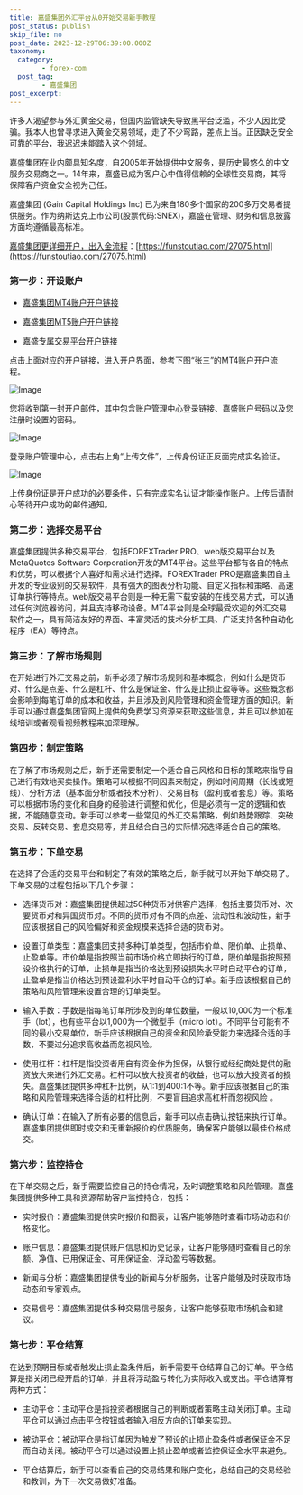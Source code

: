 ```yaml
---
title: 嘉盛集团外汇平台从0开始交易新手教程
post_status: publish
skip_file: no
post_date: 2023-12-29T06:39:00.000Z
taxonomy:
  category:
        - forex-com
  post_tag:
        - 嘉盛集团
post_excerpt: 
---
```

许多人渴望参与外汇黄金交易，但国内监管缺失导致黑平台泛滥，不少人因此受骗。我本人也曾寻求进入黄金交易领域，走了不少弯路，差点上当。正因缺乏安全可靠的平台，我迟迟未能踏入这个领域。

嘉盛集团在业内颇具知名度，自2005年开始提供中文服务，是历史最悠久的中文服务交易商之一。14年来，嘉盛已成为客户心中值得信赖的全球性交易商，其将保障客户资金安全视为己任。

嘉盛集团 (Gain Capital Holdings Inc) 已为来自180多个国家的200多万交易者提供服务。作为纳斯达克上市公司(股票代码:SNEX)，嘉盛在管理、财务和信息披露方面均遵循最高标准。

[嘉盛集团更详细开户，出入金流程](https://funstoutiao.com/27075.html)：[https://funstoutiao.com/27075.html](https://funstoutiao.com/27075.html)

### 第一步：开设账户

* [嘉盛集团MT4账户开户链接](https://s.ssgg.net/jsmt4)

* [嘉盛集团MT5账户开户链接](https://s.ssgg.net/jsmt5)

* [嘉盛专属交易平台开户链接](https://s.ssgg.net/js)

点击上面对应的开户链接，进入开户界面，参考下图“张三”的MT4账户开户流程。

![Image](https://prod-files-secure.s3.us-west-2.amazonaws.com/39ed1227-6d7d-4570-be36-9ccd4a2c4241/7a167aea-686b-400d-af59-4e18eb607a40/640.png?X-Amz-Algorithm=AWS4-HMAC-SHA256&X-Amz-Content-Sha256=UNSIGNED-PAYLOAD&X-Amz-Credential=ASIAZI2LB466YQ3HG5UV%2F20250330%2Fus-west-2%2Fs3%2Faws4_request&X-Amz-Date=20250330T101308Z&X-Amz-Expires=3600&X-Amz-Security-Token=IQoJb3JpZ2luX2VjECAaCXVzLXdlc3QtMiJHMEUCIF2pVeWZ7C0%2BtusZ0HiCpV2q7cdOjb8vfmvvN9ecBGZgAiEA76YtEDPGNDeM3ZjTGSMmYjoRpyKiDf%2FigXEidiiD674qiAQIif%2F%2F%2F%2F%2F%2F%2F%2F%2F%2FARAAGgw2Mzc0MjMxODM4MDUiDOiBEbz0JHb3%2Bj9ClSrcA8dyZoGYLIo%2FTu6dnJT%2BSOqtYvE9eNeVCf%2FJIgY9ilsNoSVU1R%2Big9Z2hBilbp3QGFr9BmzQjn5bDO7y%2FDIF92BzY5T4WkQLEjgcnTfrHuGjOJGKFlYDpfqKRen21w8b3TURTUIiQxjX1R0jberlLiH%2Bfy9uhBKxADAA5v2McmJs1xcwc2bAQPfpGx57rzgYNvedfwRg68NdQe9HBFXs3Rm2KEqZOKKg1VucOPi4dA74ez5Rv8h4T15KF0muzK7ExYFKiAEAKB3EX7QmyCJ22o9D%2B3UtW0AJP%2Bjbrj4yEzMMo5nk9AoEXO%2FyN4lsjGavx%2FIfZNGKeOvHb73%2BsiCiyYP%2FQON1pDYASPZCUBlqZ1B1jTvtVmq%2BposYfTJt1hmPs7PkUti%2BAVNG57rY6cgu33fbpbimQunOI8Rw0SCkP56SMntypu7YNLToSLAdYZSca%2BNdbIdmGS9rH8wfOgfB%2B3vt%2F%2FSFOndP0KROAUSlPiGlPnbn9l0f2gzw5eRq7nmBioUw1YVpDMTVPQR04oEmsIBXemzgymDNekeMT1urK%2BPTDyojO8zdO5LBVwhW1fxIQt7ROJrkBa53ZKHoLfoP2vbiyB1%2FWjuRVGfx5LWYNaQfF7XdcU17L6gseVZ8MMHto78GOqUByCb0%2BbOVCLWsQDppsBEsWnYGHJs32%2F4IHNMMlemGRql%2BaQsZtzEmR8c5XeRb5XviyZ%2FxsqCdoLpUGZkff9hhA2rXkE%2BVIB1tlM6d%2BFhiFjqtryLFUKncBqnKxiMcKDrWSOh7M1RMBgOYt%2BtwblOOk%2BT8chEoGXY1YPYTMdN5jPj6Vd5WwltQ2muag2VgK9J5b%2FCmjFZVj3pD5vY7sp7KPa8ihedH&X-Amz-Signature=603a52144b4caf7325a45704020919095889b80cacb64da38e6ed06dd4223616&X-Amz-SignedHeaders=host&x-id=GetObject)

您将收到第一封开户邮件，其中包含账户管理中心登录链接、嘉盛账户号码以及您注册时设置的密码。

![Image](https://prod-files-secure.s3.us-west-2.amazonaws.com/39ed1227-6d7d-4570-be36-9ccd4a2c4241/eaa1c6b3-2877-4284-a0e1-530e222c27fb/image.png?X-Amz-Algorithm=AWS4-HMAC-SHA256&X-Amz-Content-Sha256=UNSIGNED-PAYLOAD&X-Amz-Credential=ASIAZI2LB466YQ3HG5UV%2F20250330%2Fus-west-2%2Fs3%2Faws4_request&X-Amz-Date=20250330T101308Z&X-Amz-Expires=3600&X-Amz-Security-Token=IQoJb3JpZ2luX2VjECAaCXVzLXdlc3QtMiJHMEUCIF2pVeWZ7C0%2BtusZ0HiCpV2q7cdOjb8vfmvvN9ecBGZgAiEA76YtEDPGNDeM3ZjTGSMmYjoRpyKiDf%2FigXEidiiD674qiAQIif%2F%2F%2F%2F%2F%2F%2F%2F%2F%2FARAAGgw2Mzc0MjMxODM4MDUiDOiBEbz0JHb3%2Bj9ClSrcA8dyZoGYLIo%2FTu6dnJT%2BSOqtYvE9eNeVCf%2FJIgY9ilsNoSVU1R%2Big9Z2hBilbp3QGFr9BmzQjn5bDO7y%2FDIF92BzY5T4WkQLEjgcnTfrHuGjOJGKFlYDpfqKRen21w8b3TURTUIiQxjX1R0jberlLiH%2Bfy9uhBKxADAA5v2McmJs1xcwc2bAQPfpGx57rzgYNvedfwRg68NdQe9HBFXs3Rm2KEqZOKKg1VucOPi4dA74ez5Rv8h4T15KF0muzK7ExYFKiAEAKB3EX7QmyCJ22o9D%2B3UtW0AJP%2Bjbrj4yEzMMo5nk9AoEXO%2FyN4lsjGavx%2FIfZNGKeOvHb73%2BsiCiyYP%2FQON1pDYASPZCUBlqZ1B1jTvtVmq%2BposYfTJt1hmPs7PkUti%2BAVNG57rY6cgu33fbpbimQunOI8Rw0SCkP56SMntypu7YNLToSLAdYZSca%2BNdbIdmGS9rH8wfOgfB%2B3vt%2F%2FSFOndP0KROAUSlPiGlPnbn9l0f2gzw5eRq7nmBioUw1YVpDMTVPQR04oEmsIBXemzgymDNekeMT1urK%2BPTDyojO8zdO5LBVwhW1fxIQt7ROJrkBa53ZKHoLfoP2vbiyB1%2FWjuRVGfx5LWYNaQfF7XdcU17L6gseVZ8MMHto78GOqUByCb0%2BbOVCLWsQDppsBEsWnYGHJs32%2F4IHNMMlemGRql%2BaQsZtzEmR8c5XeRb5XviyZ%2FxsqCdoLpUGZkff9hhA2rXkE%2BVIB1tlM6d%2BFhiFjqtryLFUKncBqnKxiMcKDrWSOh7M1RMBgOYt%2BtwblOOk%2BT8chEoGXY1YPYTMdN5jPj6Vd5WwltQ2muag2VgK9J5b%2FCmjFZVj3pD5vY7sp7KPa8ihedH&X-Amz-Signature=b2f12afdce44cc86383628cc25ca25185b3fcbe2490da9d75dcbdc7a17160412&X-Amz-SignedHeaders=host&x-id=GetObject)

登录账户管理中心，点击右上角“上传文件”，上传身份证正反面完成实名验证。

![Image](https://prod-files-secure.s3.us-west-2.amazonaws.com/39ed1227-6d7d-4570-be36-9ccd4a2c4241/54090639-09fc-46b4-a135-e0289f707147/image.png?X-Amz-Algorithm=AWS4-HMAC-SHA256&X-Amz-Content-Sha256=UNSIGNED-PAYLOAD&X-Amz-Credential=ASIAZI2LB466YQ3HG5UV%2F20250330%2Fus-west-2%2Fs3%2Faws4_request&X-Amz-Date=20250330T101308Z&X-Amz-Expires=3600&X-Amz-Security-Token=IQoJb3JpZ2luX2VjECAaCXVzLXdlc3QtMiJHMEUCIF2pVeWZ7C0%2BtusZ0HiCpV2q7cdOjb8vfmvvN9ecBGZgAiEA76YtEDPGNDeM3ZjTGSMmYjoRpyKiDf%2FigXEidiiD674qiAQIif%2F%2F%2F%2F%2F%2F%2F%2F%2F%2FARAAGgw2Mzc0MjMxODM4MDUiDOiBEbz0JHb3%2Bj9ClSrcA8dyZoGYLIo%2FTu6dnJT%2BSOqtYvE9eNeVCf%2FJIgY9ilsNoSVU1R%2Big9Z2hBilbp3QGFr9BmzQjn5bDO7y%2FDIF92BzY5T4WkQLEjgcnTfrHuGjOJGKFlYDpfqKRen21w8b3TURTUIiQxjX1R0jberlLiH%2Bfy9uhBKxADAA5v2McmJs1xcwc2bAQPfpGx57rzgYNvedfwRg68NdQe9HBFXs3Rm2KEqZOKKg1VucOPi4dA74ez5Rv8h4T15KF0muzK7ExYFKiAEAKB3EX7QmyCJ22o9D%2B3UtW0AJP%2Bjbrj4yEzMMo5nk9AoEXO%2FyN4lsjGavx%2FIfZNGKeOvHb73%2BsiCiyYP%2FQON1pDYASPZCUBlqZ1B1jTvtVmq%2BposYfTJt1hmPs7PkUti%2BAVNG57rY6cgu33fbpbimQunOI8Rw0SCkP56SMntypu7YNLToSLAdYZSca%2BNdbIdmGS9rH8wfOgfB%2B3vt%2F%2FSFOndP0KROAUSlPiGlPnbn9l0f2gzw5eRq7nmBioUw1YVpDMTVPQR04oEmsIBXemzgymDNekeMT1urK%2BPTDyojO8zdO5LBVwhW1fxIQt7ROJrkBa53ZKHoLfoP2vbiyB1%2FWjuRVGfx5LWYNaQfF7XdcU17L6gseVZ8MMHto78GOqUByCb0%2BbOVCLWsQDppsBEsWnYGHJs32%2F4IHNMMlemGRql%2BaQsZtzEmR8c5XeRb5XviyZ%2FxsqCdoLpUGZkff9hhA2rXkE%2BVIB1tlM6d%2BFhiFjqtryLFUKncBqnKxiMcKDrWSOh7M1RMBgOYt%2BtwblOOk%2BT8chEoGXY1YPYTMdN5jPj6Vd5WwltQ2muag2VgK9J5b%2FCmjFZVj3pD5vY7sp7KPa8ihedH&X-Amz-Signature=39a444734e4a9ed93eff4122e09465d5e95c022031fc66924f53c561e2f5c4e1&X-Amz-SignedHeaders=host&x-id=GetObject)

上传身份证是开户成功的必要条件，只有完成实名认证才能操作账户。上传后请耐心等待开户成功的邮件通知。

### 第二步：选择交易平台

嘉盛集团提供多种交易平台，包括FOREXTrader PRO、web版交易平台以及MetaQuotes Software Corporation开发的MT4平台。这些平台都有各自的特点和优势，可以根据个人喜好和需求进行选择。FOREXTrader PRO是嘉盛集团自主开发的专业级别的交易软件，具有强大的图表分析功能、自定义指标和策略、高速订单执行等特点。web版交易平台则是一种无需下载安装的在线交易方式，可以通过任何浏览器访问，并且支持移动设备。MT4平台则是全球最受欢迎的外汇交易软件之一，具有简洁友好的界面、丰富灵活的技术分析工具、广泛支持各种自动化程序（EA）等特点。

### 第三步：了解市场规则

在开始进行外汇交易之前，新手必须了解市场规则和基本概念，例如什么是货币对、什么是点差、什么是杠杆、什么是保证金、什么是止损止盈等等。这些概念都会影响到每笔订单的成本和收益，并且涉及到风险管理和资金管理方面的知识。新手可以通过嘉盛集团官网上提供的免费学习资源来获取这些信息，并且可以参加在线培训或者观看视频教程来加深理解。

### 第四步：制定策略

在了解了市场规则之后，新手还需要制定一个适合自己风格和目标的策略来指导自己进行有效地买卖操作。策略可以根据不同因素来制定，例如时间周期（长线或短线）、分析方法（基本面分析或者技术分析）、交易目标（盈利或者套息）等。策略可以根据市场的变化和自身的经验进行调整和优化，但是必须有一定的逻辑和依据，不能随意变动。新手可以参考一些常见的外汇交易策略，例如趋势跟踪、突破交易、反转交易、套息交易等，并且结合自己的实际情况选择适合自己的策略。

### 第五步：下单交易

在选择了合适的交易平台和制定了有效的策略之后，新手就可以开始下单交易了。下单交易的过程包括以下几个步骤：

* 选择货币对：嘉盛集团提供超过50种货币对供客户选择，包括主要货币对、次要货币对和异国货币对。不同的货币对有不同的点差、流动性和波动性，新手应该根据自己的风险偏好和资金规模来选择合适的货币对。

* 设置订单类型：嘉盛集团支持多种订单类型，包括市价单、限价单、止损单、止盈单等。市价单是指按照当前市场价格立即执行的订单，限价单是指按照预设价格执行的订单，止损单是指当价格达到预设损失水平时自动平仓的订单，止盈单是指当价格达到预设盈利水平时自动平仓的订单。新手应该根据自己的策略和风险管理来设置合理的订单类型。

* 输入手数：手数是指每笔订单所涉及到的单位数量，一般以10,000为一个标准手（lot），也有些平台以1,000为一个微型手（micro lot）。不同平台可能有不同的最小交易单位，新手应该根据自己的资金和风险承受能力来选择合适的手数，不要过分追求高收益而忽视风险。

* 使用杠杆：杠杆是指投资者用自有资金作为担保，从银行或经纪商处提供的融资放大来进行外汇交易。杠杆可以放大投资者的收益，也可以放大投资者的损失。嘉盛集团提供多种杠杆比例，从1:1到400:1不等。新手应该根据自己的策略和风险管理来选择合适的杠杆比例，不要盲目追求高杠杆而忽视风险 。

* 确认订单：在输入了所有必要的信息后，新手可以点击确认按钮来执行订单。嘉盛集团提供即时成交和无重新报价的优质服务，确保客户能够以最佳价格成交。

### 第六步：监控持仓

在下单交易之后，新手需要监控自己的持仓情况，及时调整策略和风险管理。嘉盛集团提供多种工具和资源帮助客户监控持仓，包括：

* 实时报价：嘉盛集团提供实时报价和图表，让客户能够随时查看市场动态和价格变化。

* 账户信息：嘉盛集团提供账户信息和历史记录，让客户能够随时查看自己的余额、净值、已用保证金、可用保证金、浮动盈亏等数据。

* 新闻与分析：嘉盛集团提供专业的新闻与分析服务，让客户能够及时获取市场动态和专家观点。

* 交易信号：嘉盛集团提供多种交易信号服务，让客户能够获取市场机会和建议。

### 第七步：平仓结算

在达到预期目标或者触发止损止盈条件后，新手需要平仓结算自己的订单。平仓结算是指关闭已经开启的订单，并且将浮动盈亏转化为实际收入或支出。平仓结算有两种方式：

* 主动平仓：主动平仓是指投资者根据自己的判断或者策略主动关闭订单。主动平仓可以通过点击平仓按钮或者输入相反方向的订单来实现。

* 被动平仓：被动平仓是指订单因为触发了预设的止损止盈条件或者保证金不足而自动关闭。被动平仓可以通过设置止损止盈单或者监控保证金水平来避免。

* 平仓结算后，新手可以查看自己的交易结果和账户变化，总结自己的交易经验和教训，为下一次交易做好准备。